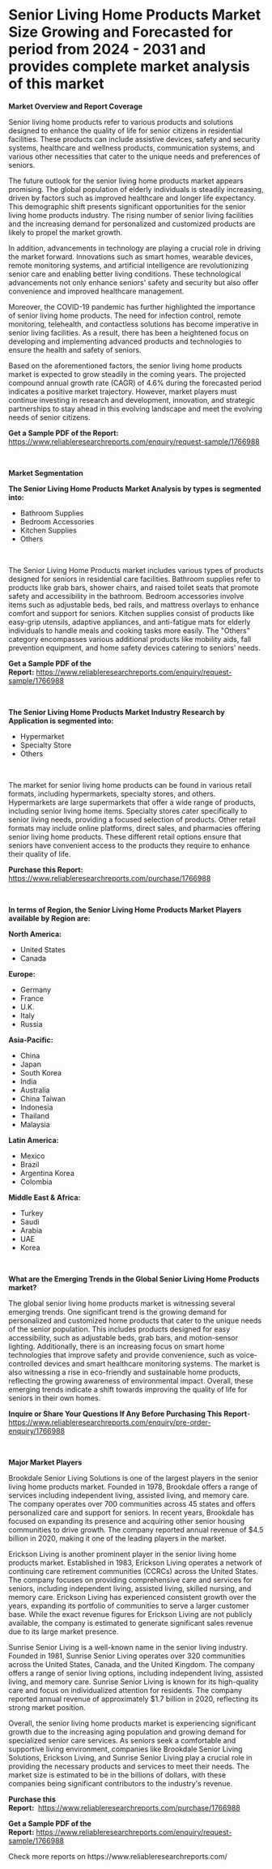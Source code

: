 <p><h1>Senior Living Home Products Market Size Growing and Forecasted for period from 2024 - 2031 and provides complete market analysis of this market</h1></p><p><strong>Market Overview and Report Coverage</strong></p>
<p><p>Senior living home products refer to various products and solutions designed to enhance the quality of life for senior citizens in residential facilities. These products can include assistive devices, safety and security systems, healthcare and wellness products, communication systems, and various other necessities that cater to the unique needs and preferences of seniors.</p><p>The future outlook for the senior living home products market appears promising. The global population of elderly individuals is steadily increasing, driven by factors such as improved healthcare and longer life expectancy. This demographic shift presents significant opportunities for the senior living home products industry. The rising number of senior living facilities and the increasing demand for personalized and customized products are likely to propel the market growth.</p><p>In addition, advancements in technology are playing a crucial role in driving the market forward. Innovations such as smart homes, wearable devices, remote monitoring systems, and artificial intelligence are revolutionizing senior care and enabling better living conditions. These technological advancements not only enhance seniors' safety and security but also offer convenience and improved healthcare management.</p><p>Moreover, the COVID-19 pandemic has further highlighted the importance of senior living home products. The need for infection control, remote monitoring, telehealth, and contactless solutions has become imperative in senior living facilities. As a result, there has been a heightened focus on developing and implementing advanced products and technologies to ensure the health and safety of seniors.</p><p>Based on the aforementioned factors, the senior living home products market is expected to grow steadily in the coming years. The projected compound annual growth rate (CAGR) of 4.6% during the forecasted period indicates a positive market trajectory. However, market players must continue investing in research and development, innovation, and strategic partnerships to stay ahead in this evolving landscape and meet the evolving needs of senior citizens.</p></p>
<p><strong>Get a Sample PDF of the Report:</strong> <a href="https://www.reliableresearchreports.com/enquiry/request-sample/1766988">https://www.reliableresearchreports.com/enquiry/request-sample/1766988</a></p>
<p>&nbsp;</p>
<p><strong>Market Segmentation</strong></p>
<p><strong>The Senior Living Home Products Market Analysis by types is segmented into:</strong></p>
<p><ul><li>Bathroom Supplies</li><li>Bedroom Accessories</li><li>Kitchen Supplies</li><li>Others</li></ul></p>
<p>&nbsp;</p>
<p><p>The Senior Living Home Products market includes various types of products designed for seniors in residential care facilities. Bathroom supplies refer to products like grab bars, shower chairs, and raised toilet seats that promote safety and accessibility in the bathroom. Bedroom accessories involve items such as adjustable beds, bed rails, and mattress overlays to enhance comfort and support for seniors. Kitchen supplies consist of products like easy-grip utensils, adaptive appliances, and anti-fatigue mats for elderly individuals to handle meals and cooking tasks more easily. The "Others" category encompasses various additional products like mobility aids, fall prevention equipment, and home safety devices catering to seniors' needs.</p></p>
<p><strong>Get a Sample PDF of the Report:</strong>&nbsp;<a href="https://www.reliableresearchreports.com/enquiry/request-sample/1766988">https://www.reliableresearchreports.com/enquiry/request-sample/1766988</a></p>
<p>&nbsp;</p>
<p><strong>The Senior Living Home Products Market Industry Research by Application is segmented into:</strong></p>
<p><ul><li>Hypermarket</li><li>Specialty Store</li><li>Others</li></ul></p>
<p>&nbsp;</p>
<p><p>The market for senior living home products can be found in various retail formats, including hypermarkets, specialty stores, and others. Hypermarkets are large supermarkets that offer a wide range of products, including senior living home items. Specialty stores cater specifically to senior living needs, providing a focused selection of products. Other retail formats may include online platforms, direct sales, and pharmacies offering senior living home products. These different retail options ensure that seniors have convenient access to the products they require to enhance their quality of life.</p></p>
<p><strong>Purchase this Report:</strong>&nbsp; <a href="https://www.reliableresearchreports.com/purchase/1766988">https://www.reliableresearchreports.com/purchase/1766988</a></p>
<p>&nbsp;</p>
<p><strong>In terms of Region, the Senior Living Home Products Market Players available by Region are:</strong></p>
<p>
    <p> <strong> North America: </strong>
        <ul>
            <li>United States</li>
            <li>Canada</li>
        </ul>
        </p> 
    <p> <strong> Europe: </strong>
        <ul>
            <li>Germany</li>
            <li>France</li>
            <li>U.K.</li>
            <li>Italy</li>
            <li>Russia</li>
        </ul>
        </p> 
    <p> <strong> Asia-Pacific: </strong>
        <ul>
            <li>China</li>
            <li>Japan</li>
            <li>South Korea</li>
            <li>India</li>
            <li>Australia</li>
            <li>China Taiwan</li>
            <li>Indonesia</li>
            <li>Thailand</li>
            <li>Malaysia</li>
        </ul>
        </p> 
    <p> <strong> Latin America: </strong>
        <ul>
            <li>Mexico</li>
            <li>Brazil</li>
            <li>Argentina Korea</li>
            <li>Colombia</li>
        </ul>
        </p> 
    <p> <strong> Middle East & Africa: </strong>
        <ul>
            <li>Turkey</li>
            <li>Saudi</li>
            <li>Arabia</li>
            <li>UAE</li>
            <li>Korea</li>
        </ul>
    </p>
    </p>
<p>&nbsp;</p>
<p><strong>What are the Emerging Trends in the Global Senior Living Home Products market?</strong></p>
<p><p>The global senior living home products market is witnessing several emerging trends. One significant trend is the growing demand for personalized and customized home products that cater to the unique needs of the senior population. This includes products designed for easy accessibility, such as adjustable beds, grab bars, and motion-sensor lighting. Additionally, there is an increasing focus on smart home technologies that improve safety and provide convenience, such as voice-controlled devices and smart healthcare monitoring systems. The market is also witnessing a rise in eco-friendly and sustainable home products, reflecting the growing awareness of environmental impact. Overall, these emerging trends indicate a shift towards improving the quality of life for seniors in their own homes.</p></p>
<p><strong>Inquire or Share Your Questions If Any Before Purchasing This Report</strong>- <a href="https://www.reliableresearchreports.com/enquiry/pre-order-enquiry/1766988">https://www.reliableresearchreports.com/enquiry/pre-order-enquiry/1766988</a></p>
<p>&nbsp;</p>
<p><strong>Major Market Players</strong></p>
<p><p>Brookdale Senior Living Solutions is one of the largest players in the senior living home products market. Founded in 1978, Brookdale offers a range of services including independent living, assisted living, and memory care. The company operates over 700 communities across 45 states and offers personalized care and support for seniors. In recent years, Brookdale has focused on expanding its presence and acquiring other senior housing communities to drive growth. The company reported annual revenue of $4.5 billion in 2020, making it one of the leading players in the market.</p><p>Erickson Living is another prominent player in the senior living home products market. Established in 1983, Erickson Living operates a network of continuing care retirement communities (CCRCs) across the United States. The company focuses on providing comprehensive care and services for seniors, including independent living, assisted living, skilled nursing, and memory care. Erickson Living has experienced consistent growth over the years, expanding its portfolio of communities to serve a larger customer base. While the exact revenue figures for Erickson Living are not publicly available, the company is estimated to generate significant sales revenue due to its large market presence.</p><p>Sunrise Senior Living is a well-known name in the senior living industry. Founded in 1981, Sunrise Senior Living operates over 320 communities across the United States, Canada, and the United Kingdom. The company offers a range of senior living options, including independent living, assisted living, and memory care. Sunrise Senior Living is known for its high-quality care and focus on individualized attention for residents. The company reported annual revenue of approximately $1.7 billion in 2020, reflecting its strong market position.</p><p>Overall, the senior living home products market is experiencing significant growth due to the increasing aging population and growing demand for specialized senior care services. As seniors seek a comfortable and supportive living environment, companies like Brookdale Senior Living Solutions, Erickson Living, and Sunrise Senior Living play a crucial role in providing the necessary products and services to meet their needs. The market size is estimated to be in the billions of dollars, with these companies being significant contributors to the industry's revenue.</p></p>
<p><strong>Purchase this Report:</strong>&nbsp;&nbsp;<a href="https://www.reliableresearchreports.com/purchase/1766988">https://www.reliableresearchreports.com/purchase/1766988</a></p>
<p></p>
<p><strong>Get a Sample PDF of the Report:</strong>&nbsp;<a href="https://www.reliableresearchreports.com/enquiry/request-sample/1766988">https://www.reliableresearchreports.com/enquiry/request-sample/1766988</a></p>
<p>Check more reports on https://www.reliableresearchreports.com/</p>
